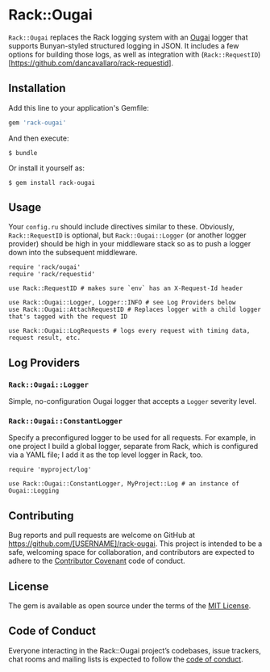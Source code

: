 # Rack::Ougai #
`Rack::Ougai` replaces the Rack logging system with an [Ougai](https://github.com/tilfin/ougai) logger
that supports Bunyan-styled structured logging in JSON. It includes a few options for building those logs,
as well as integration with (`Rack::RequestID`)[https://github.com/dancavallaro/rack-requestid].

## Installation ##
Add this line to your application's Gemfile:

```ruby
gem 'rack-ougai'
```

And then execute:

    $ bundle

Or install it yourself as:

    $ gem install rack-ougai

## Usage ##
Your `config.ru` should include directives similar to these. Obviously, `Rack::RequestID` is
optional, but `Rack::Ougai::Logger` (or another logger provider) should be high in your middleware
stack so as to push a logger down into the subsequent middleware.

```
require 'rack/ougai'
require 'rack/requestid'

use Rack::RequestID # makes sure `env` has an X-Request-Id header

use Rack::Ougai::Logger, Logger::INFO # see Log Providers below
use Rack::Ougai::AttachRequestID # Replaces logger with a child logger that's tagged with the request ID

use Rack::Ougai::LogRequests # logs every request with timing data, request result, etc.
```

## Log Providers ##

### `Rack::Ougai::Logger` ###
Simple, no-configuration Ougai logger that accepts a `Logger` severity level.

### `Rack::Ougai::ConstantLogger` ###
Specify a preconfigured logger to be used for all requests. For example, in one project I
build a global logger, separate from Rack, which is configured via a YAML file; I add it as the
top level logger in Rack, too.

```
require 'myproject/log'

use Rack::Ougai::ConstantLogger, MyProject::Log # an instance of Ougai::Logging
```

## Contributing ##
Bug reports and pull requests are welcome on GitHub at https://github.com/[USERNAME]/rack-ougai. This project is intended to be a safe, welcoming space for collaboration, and contributors are expected to adhere to the [Contributor Covenant](http://contributor-covenant.org) code of conduct.

## License ##
The gem is available as open source under the terms of the [MIT License](https://opensource.org/licenses/MIT).

## Code of Conduct ##
Everyone interacting in the Rack::Ougai project’s codebases, issue trackers, chat rooms and mailing lists is expected to follow the [code of conduct](https://github.com/eropple/rack-ougai/blob/master/CODE_OF_CONDUCT.md).
